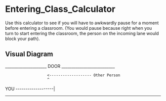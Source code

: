 # Entering_Class_Calculator
Use this calculator to see if you will have to awkwardly pause for a moment before entering a classroom. (You would pause because right when you turn to start entering the classroom, the person on the incoming lane would block your path).

## Visual Diagram
_____________________ DOOR ___________________________

                       <------------------- Other Person
                       ^
YOU -------------------|
______________________________________________________